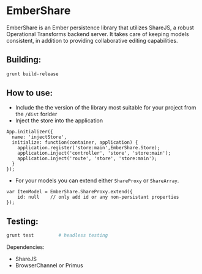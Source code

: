 # EmberShare

EmberShare is an Ember persistence library that utilizes ShareJS, a robust Operational Transforms backend server. It takes care of keeping models consistent, in addition to providing collaborative editing capabilities. 

## Building:

```sh
grunt build-release
```
## How to use:

+ Include the the version of the library most suitable for your project from the `/dist` forlder
+ Inject the store into the application

```
App.initializer({
  name: 'injectStore',
  initialize: function(container, application) {
	application.register('store:main',EmberShare.Store);
    application.inject('controller', 'store', 'store:main');
    application.inject('route', 'store', 'store:main');
  }
});
```

+ For your models you can extend either `ShareProxy` or `ShareArray`.

```
var ItemModel = EmberShare.ShareProxy.extend({
	id: null	// only add id or any non-persistant properties
});
```

## Testing:

```sh
grunt test         # headless testing

```

Dependencies:

- ShareJS
- BrowserChannel or Primus

